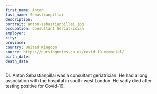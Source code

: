 ```yaml
---
first_name: Anton
last_name: Sebastianpillai
description: 
portrait: anton-sebastianpillai.jpg
occupation: Consultant Geriatrician
employer: 
city: 
province: 
country: United Kingdom
source: https://nursingnotes.co.uk/covid-19-memorial/
birth_date: 
death_date: 
---
```


Dr. Anton Sebastianpillai was a consultant geriatrician. He had a long association with the hospital in south-west London. He sadly died after testing positive for Covid-19.